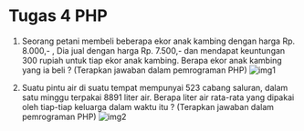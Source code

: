 # Tugas 4 PHP

1. Seorang petani membeli beberapa ekor anak kambing dengan harga Rp. 8.000,- , Dia jual dengan harga Rp. 7.500,- dan mendapat keuntungan 300 rupiah untuk tiap ekor anak kambing. Berapa ekor anak kambing yang ia beli ? (Terapkan jawaban dalam pemrograman PHP)
![img1](https://lh3.googleusercontent.com/gnQXWS-y_vl9cko5xDrvfBiim8ga7io0RyUVUnCyWEkCy6-g5-4ggrMBbIz1Yvd80zLY9r4Gz6kIirnJN5kwHC-bJKdNudUkYhaAV9XHrDhHFrwNYlpECd-NokH2X9OFHighKvrz)

2. Suatu pintu air di suatu tempat mempunyai 523 cabang saluran, dalam satu minggu terpakai 8891 liter air. Berapa liter air rata-rata yang dipakai oleh tiap-tiap keluarga dalam waktu itu ? (Terapkan jawaban dalam pemrograman PHP)
![img2](https://lh3.googleusercontent.com/XxGWKlW8VPQaPHuI8AoNOiQTuZlSswhVervrZEyTTxbmzclxV4QkaPH6-u-pmyGp3E6d2Hb_ZisEe10H5VSur9nsmWGW_ULcrGqWgrB23F7HcktIh64iDCMk4iUe3n6GvGyMgRAG)
